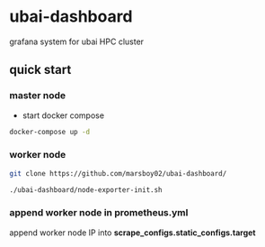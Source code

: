 # ubai-dashboard

grafana system for ubai HPC cluster

## quick start

### master node

- start docker compose

```bash
docker-compose up -d
```

### worker node

```bash
git clone https://github.com/marsboy02/ubai-dashboard/

./ubai-dashboard/node-exporter-init.sh
```

### append worker node in prometheus.yml

append worker node IP into **scrape_configs.static_configs.target**
